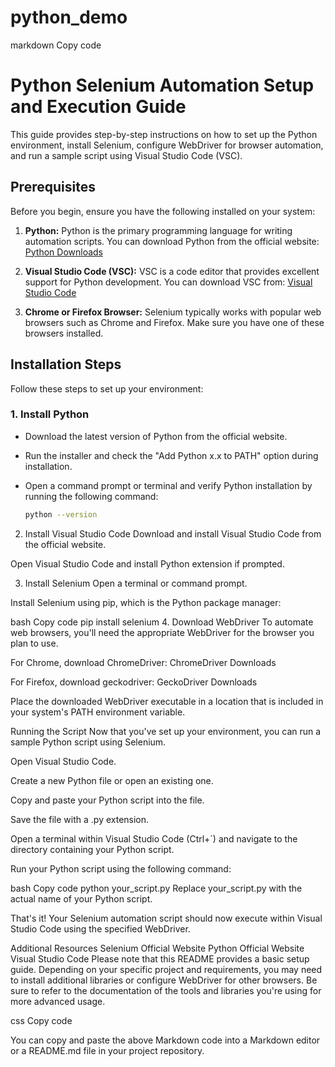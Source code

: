 # python_demo

markdown
Copy code
# Python Selenium Automation Setup and Execution Guide

This guide provides step-by-step instructions on how to set up the Python environment, install Selenium, configure WebDriver for browser automation, and run a sample script using Visual Studio Code (VSC).

## Prerequisites

Before you begin, ensure you have the following installed on your system:

1. **Python:** Python is the primary programming language for writing automation scripts. You can download Python from the official website: [Python Downloads](https://www.python.org/downloads/)

2. **Visual Studio Code (VSC):** VSC is a code editor that provides excellent support for Python development. You can download VSC from: [Visual Studio Code](https://code.visualstudio.com/)

3. **Chrome or Firefox Browser:** Selenium typically works with popular web browsers such as Chrome and Firefox. Make sure you have one of these browsers installed.

## Installation Steps

Follow these steps to set up your environment:

### 1. Install Python

- Download the latest version of Python from the official website.

- Run the installer and check the "Add Python x.x to PATH" option during installation.

- Open a command prompt or terminal and verify Python installation by running the following command:

  ```bash
  python --version
2. Install Visual Studio Code
Download and install Visual Studio Code from the official website.

Open Visual Studio Code and install Python extension if prompted.

3. Install Selenium
Open a terminal or command prompt.

Install Selenium using pip, which is the Python package manager:

bash
Copy code
pip install selenium
4. Download WebDriver
To automate web browsers, you'll need the appropriate WebDriver for the browser you plan to use.

For Chrome, download ChromeDriver: ChromeDriver Downloads

For Firefox, download geckodriver: GeckoDriver Downloads

Place the downloaded WebDriver executable in a location that is included in your system's PATH environment variable.

Running the Script
Now that you've set up your environment, you can run a sample Python script using Selenium.

Open Visual Studio Code.

Create a new Python file or open an existing one.

Copy and paste your Python script into the file.

Save the file with a .py extension.

Open a terminal within Visual Studio Code (Ctrl+`) and navigate to the directory containing your Python script.

Run your Python script using the following command:

bash
Copy code
python your_script.py
Replace your_script.py with the actual name of your Python script.

That's it! Your Selenium automation script should now execute within Visual Studio Code using the specified WebDriver.

Additional Resources
Selenium Official Website
Python Official Website
Visual Studio Code
Please note that this README provides a basic setup guide. Depending on your specific project and requirements, you may need to install additional libraries or configure WebDriver for other browsers. Be sure to refer to the documentation of the tools and libraries you're using for more advanced usage.

css
Copy code

You can copy and paste the above Markdown code into a Markdown editor or a README.md file in your project repository.
